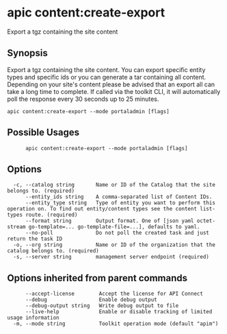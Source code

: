 # apic content:create-export

Export a tgz containing the site content

## Synopsis

Export a tgz containing the site content. You can export specific entity types and specific ids or you can generate a tar containing all content. Depending on your site's content please be advised that an export all can take a long time to complete. If called via the toolkit CLI, it will automatically poll the response every 30 seconds up to 25 minutes.

```
apic content:create-export --mode portaladmin [flags]
```

## Possible Usages

```
      apic content:create-export --mode portaladmin [flags]
```

## Options

```
  -c, --catalog string       Name or ID of the Catalog that the site belongs to. (required)
      --entity_ids string    A comma-separated list of Content IDs.
      --entity_type string   Type of entity you want to perform this operation on. To find out entity/content types see the content list-types route. (required)
      --format string        Output format. One of [json yaml octet-stream go-template=... go-template-file=...], defaults to yaml.
      --no-poll              Do not poll the created task and just return the task ID
  -o, --org string           Name or ID of the organization that the catalog belongs to. (required)
  -s, --server string        management server endpoint (required)
```

## Options inherited from parent commands

```
      --accept-license        Accept the license for API Connect
      --debug                 Enable debug output
      --debug-output string   Write debug output to file
      --live-help             Enable or disable tracking of limited usage information
  -m, --mode string           Toolkit operation mode (default "apim")
```
